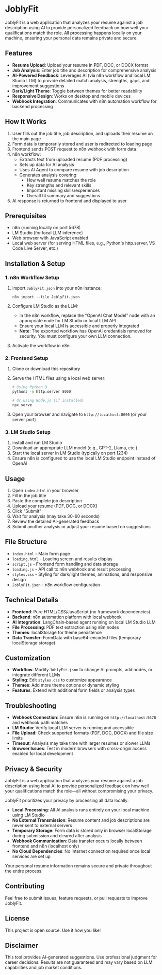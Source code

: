 # JoblyFit

JoblyFit is a web application that analyzes your resume against a job description using AI to provide personalized feedback on how well your qualifications match the role. All processing happens locally on your machine, ensuring your personal data remains private and secure.

## Features

- **Resume Upload**: Upload your resume in PDF, DOC, or DOCX format
- **Job Analysis**: Enter job title and description for comprehensive analysis
- **AI-Powered Feedback**: Leverages AI (via n8n workflow and local LM Studio LLM) to provide detailed match analysis, strengths, gaps, and improvement suggestions
- **Dark/Light Theme**: Toggle between themes for better readability
- **Responsive Design**: Works on desktop and mobile devices
- **Webhook Integration**: Communicates with n8n automation workflow for backend processing

## How It Works

1. User fills out the job title, job description, and uploads their resume on the main page
2. Form data is temporarily stored and user is redirected to loading page
3. Frontend sends POST request to n8n webhook with form data
4. n8n workflow:
   - Extracts text from uploaded resume (PDF processing)
   - Sets up data for AI analysis
   - Uses AI Agent to compare resume with job description
   - Generates analysis covering:
     - How well resume matches the role
     - Key strengths and relevant skills
     - Important missing skills/experiences
     - Overall fit summary and suggestions
5. AI response is returned to frontend and displayed to user

## Prerequisites

- n8n (running locally on port 5678)
- LM Studio (for local LLM inference)
- Web browser with JavaScript enabled
- Local web server (for serving HTML files, e.g., Python's http.server, VS Code Live Server, etc.)

## Installation & Setup

### 1. n8n Workflow Setup

1. Import `JoblyFit.json` into your n8n instance:
   ```
   n8n import --file JoblyFit.json
   ```

2. Configure LM Studio as the LLM:
   - In the n8n workflow, replace the "OpenAI Chat Model" node with an appropriate node for LM Studio or local LLM API
   - Ensure your local LLM is accessible and properly integrated
   - **Note**: The exported workflow has OpenAI credentials removed for security. You must configure your own LLM connection.

3. Activate the workflow in n8n

### 2. Frontend Setup

1. Clone or download this repository

2. Serve the HTML files using a local web server:
   ```bash
   # Using Python 3
   python3 -m http.server 8000

   # Or using Node.js (if installed)
   npx serve
   ```

3. Open your browser and navigate to `http://localhost:8000` (or your server port)

### 3. LM Studio Setup

1. Install and run LM Studio
2. Download an appropriate LLM model (e.g., GPT-2, Llama, etc.)
3. Start the local server in LM Studio (typically on port 1234)
4. Ensure n8n is configured to use the local LM Studio endpoint instead of OpenAI

## Usage

1. Open `index.html` in your browser
2. Fill in the job title
3. Paste the complete job description
4. Upload your resume (PDF, DOC, or DOCX)
5. Click "Submit"
6. Wait for analysis (may take 30-60 seconds)
7. Review the detailed AI-generated feedback
8. Submit another analysis or adjust your resume based on suggestions

## File Structure

- `index.html` - Main form page
- `loading.html` - Loading screen and results display
- `script.js` - Frontend form handling and data storage
- `loading.js` - API call to n8n webhook and result processing
- `styles.css` - Styling for dark/light themes, animations, and responsive design
- `JoblyFit.json` - n8n workflow configuration

## Technical Details

- **Frontend**: Pure HTML/CSS/JavaScript (no framework dependencies)
- **Backend**: n8n automation platform with local webhook
- **AI Integration**: LangChain-based agent running on local LM Studio LLM
- **File Processing**: PDF text extraction using n8n nodes
- **Themes**: localStorage for theme persistence
- **Data Transfer**: FormData with base64-encoded files (temporary localStorage storage)

## Customization

- **Workflow**: Modify `JoblyFit.json` to change AI prompts, add nodes, or integrate different LLMs
- **Styling**: Edit `styles.css` to customize appearance
- **Themes**: Add more theme options or dynamic styling
- **Features**: Extend with additional form fields or analysis types

## Troubleshooting

- **Webhook Connection**: Ensure n8n is running on `http://localhost:5678` and webhook path matches
- **LM Studio**: Verify local LLM server is running and accessible
- **File Upload**: Check supported formats (PDF, DOC, DOCX) and file size limits
- **Timeout**: Analysis may take time with larger resumes or slower LLMs
- **Browser Issues**: Test in modern browsers with cross-origin access enabled for local development

## Privacy & Security

JoblyFit is a web application that analyzes your resume against a job description using local AI to provide personalized feedback on how well your qualifications match the role—all without compromising your privacy.

JoblyFit prioritizes your privacy by processing all data locally:

- **Local Processing**: All AI analysis runs entirely on your local machine using LM Studio
- **No External Transmission**: Resume content and job descriptions are never sent to external servers
- **Temporary Storage**: Form data is stored only in browser localStorage during submission and cleared after analysis
- **Webhook Communication**: Data transfer occurs locally between frontend and n8n (localhost only)
- **No Cloud Dependencies**: No internet connection required once local services are set up

Your personal resume information remains secure and private throughout the entire process.

## Contributing

Feel free to submit issues, feature requests, or pull requests to improve JoblyFit.

## License

This project is open source. Use it how you like!

## Disclaimer

This tool provides AI-generated suggestions. Use professional judgment for career decisions. Results are not guaranteed and may vary based on LLM capabilities and job market conditions.
